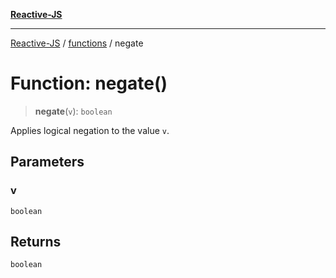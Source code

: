 [**Reactive-JS**](../../README.md)

***

[Reactive-JS](../../README.md) / [functions](../README.md) / negate

# Function: negate()

> **negate**(`v`): `boolean`

Applies logical negation to the value `v`.

## Parameters

### v

`boolean`

## Returns

`boolean`

